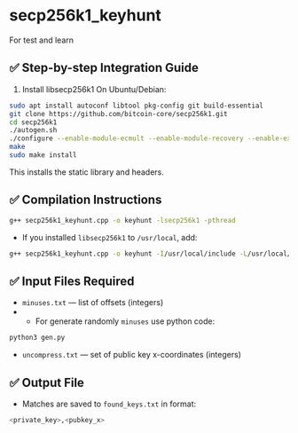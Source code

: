 # secp256k1_keyhunt
For test and learn

## ✅ Step-by-step Integration Guide
1. Install libsecp256k1
On Ubuntu/Debian:
```bash
sudo apt install autoconf libtool pkg-config git build-essential
git clone https://github.com/bitcoin-core/secp256k1.git
cd secp256k1
./autogen.sh
./configure --enable-module-ecmult --enable-module-recovery --enable-experimental
make
sudo make install
```
This installs the static library and headers.

## ✅ Compilation Instructions
```bash
g++ secp256k1_keyhunt.cpp -o keyhunt -lsecp256k1 -pthread
```

- If you installed `libsecp256k1` to `/usr/local`, add:
```bash
g++ secp256k1_keyhunt.cpp -o keyhunt -I/usr/local/include -L/usr/local/lib -lsecp256k1 -pthread
```

## ✅ Input Files Required
- `minuses.txt` — list of offsets (integers)
- - For generate randomly `minuses` use python code:
```bash
python3 gen.py
```
- `uncompress.txt` — set of public key x-coordinates (integers)

## ✅ Output File
- Matches are saved to `found_keys.txt` in format:
```bash
<private_key>,<pubkey_x>
```